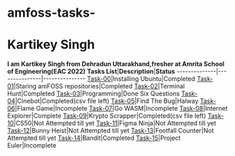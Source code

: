 # amfoss-tasks-
# Kartikey Singh
**I am Kartikey Singh from Dehradun Uttarakhand,fresher at Amrita School of Engineering(EAC 2022)**
**Tasks List**|**Description**|**Status**
--------------|---------------|---------------
[Task-00]()|Installing Ubuntu|Completed
[Task-01]()|Staring amFOSS repositories|Completed
[Task-02]()|Terminal Hunt|Completed
[Task-03]()|Programming|Done Six Questions
[Task-04]()|Cinebot|Completed(csv file left)
[Task-05]()|Find The Bug|Halway
[Task-06]()|Flame Game|Incomplete
[Task-07]()|Go WASM|Incomplete
[Task-08]()|Internet Explorer|Complete
[Task-09]()|Krypto Scrapper|Completed(csv file left)
[Task-10]()|CS50|Not Attempted till yet
[Task-11]()|Figma Ninja|Not Attempted till yet
[Task-12]()|Bunny Heist|Not Attempted till yet
[Task-13]()|Footfall Counter|Not Attempted till yet
[Task-14]()|Bandit|Completed
[Task-15]()|Project Euler|Incomplete
